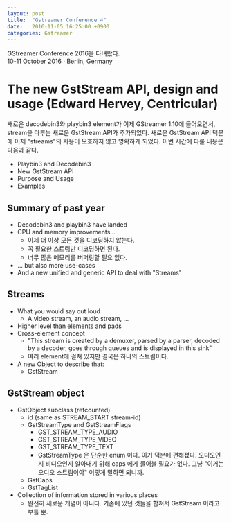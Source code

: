 ```yaml
---
layout: post
title:  "Gstreamer Conference 4"
date:   2016-11-05 16:25:00 +0900
categories: Gstreamer
---
```


GStreamer Conference 2016을 다녀왔다.<br>
10-11 October 2016 · Berlin, Germany


# The new GstStream API, design and usage (Edward Hervey, Centricular)

새로운 decodebin3와 playbin3 element가 이제 GStreamer 1.10에 들어오면서, stream을 다루는 새로운 GstStream API가 추가되었다.
새로운 GstStream API 덕분에 이제 "streams"의 사용이 모호하지 않고 명확하게 되었다.
이번 시간에 다룰 내용은 다음과 같다.

* Playbin3 and Decodebin3
* New GstStream API
* Purpose and Usage
* Examples

## Summary of past year

* Decodebin3 and playbin3 have landed
* CPU and memory improvements...
  * 이제 더 이상 모든 것을 디코딩하지 않는다.
  * 꼭 필요한 스트림만 디코딩하면 된다.
  * 너무 많은 메모리를 버퍼링할 필요 없다.
* ... but also more use-cases
* And a new unified and generic API to deal with "Streams"

## Streams

* What you would say out loud
  * A video stream, an audio stream, ...
* Higher level than elements and pads
* Cross-element concept
  * "This stream is created by a demuxer, parsed by a parser, decoded by a decoder, goes through queues and is displayed in this sink"
  * 여러 element에 걸쳐 있지만 결국은 하나의 스트림이다.
* A new Object to describe that:
  * GstStream

## GstStream object

* GstObject subclass (refcounted)
  * id (same as STREAM_START stream-id)
  * GstStreamType and GstStreamFlags
    * GST_STREAM_TYPE_AUDIO
    * GST_STREAM_TYPE_VIDEO
    * GST_STREAM_TYPE_TEXT
    * GstStreamType 은 단순한 enum 이다. 이거 덕분에 편해졌다. 오디오인지 비디오인지 알아내기 위해 caps 에게 물어볼 필요가 없다. 그냥 "이거는 오디오 스트림이야" 이렇게 말하면 되니까.
  * GstCaps
  * GstTagList
* Collection of information stored in various places
  * 완전히 새로운 개념이 아니다. 기존에 있던 것들을 합쳐서 GstStream 이라고 부를 뿐.


